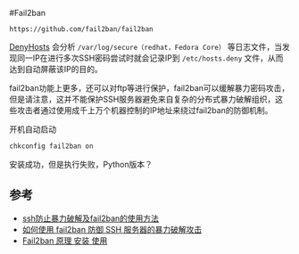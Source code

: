 #Fail2ban

`https://github.com/fail2ban/fail2ban`

[DenyHosts](http://www.vpser.net/security/denyhosts.html) 会分析 `/var/log/secure（redhat，Fedora Core）` 等日志文件，当发现同一IP在进行多次SSH密码尝试时就会记录IP到 `/etc/hosts.deny` 文件，从而达到自动屏蔽该IP的目的。

fail2ban功能上更多，还可以对ftp等进行保护，fail2ban可以缓解暴力密码攻击，但是请注意，这并不能保护SSH服务器避免来自复杂的分布式暴力破解组织，这些攻击者通过使用成千上万个机器控制的IP地址来绕过fail2ban的防御机制。

开机自动启动

```sh
chkconfig fail2ban on
```

安装成功，但是执行失败，Python版本？


## 参考
* [ssh防止暴力破解及fail2ban的使用方法](http://www.cnblogs.com/jasmine-Jobs/p/5927968.html)
* [如何使用 fail2ban 防御 SSH 服务器的暴力破解攻击](https://linux.cn/article-5067-1.html#3_8058)
* [Fail2ban 原理 安装 使用](https://my.oschina.net/monkeyzhu/blog/418592)
